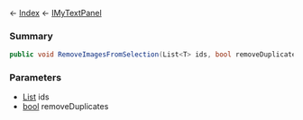 ← [Index](Api-Index) ← [IMyTextPanel](Sandbox.ModAPI.Ingame.IMyTextPanel)

### Summary

```csharp
public void RemoveImagesFromSelection(List<T> ids, bool removeDuplicates)
```

### Parameters

* [List<T>](https://docs.microsoft.com/en-us/dotnet/api/system.collections.generic.list?view=netframework-4.6) ids
* [bool](https://docs.microsoft.com/en-us/dotnet/api/system.boolean?view=netframework-4.6) removeDuplicates
